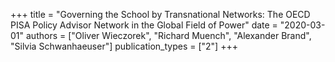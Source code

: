 +++
title = "Governing the School by Transnational Networks\: The OECD PISA Policy Advisor Network in the Global Field of Power"
date = "2020-03-01"
authors = ["Oliver Wieczorek", "Richard Muench", "Alexander Brand", "Silvia Schwanhaeuser"]
publication_types = ["2"]
+++
